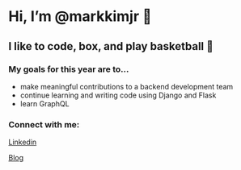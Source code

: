 # Hi, I’m @markkimjr 👋

## I like to code, box, and play basketball 🏀

### My goals for this year are to...
- make meaningful contributions to a backend development team
- continue learning and writing code using Django and Flask
- learn GraphQL

### Connect with me:
[Linkedin](https://www.linkedin.com/in/markkimjr)

[Blog](https://velog.io/@markkimjr)

<!---
markkimjr/markkimjr is a ✨ special ✨ repository because its `README.md` (this file) appears on your GitHub profile.
You can click the Preview link to take a look at your changes.
--->
